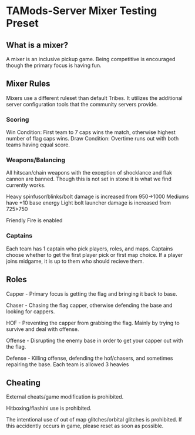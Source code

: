 # TAMods-Server Mixer Testing Preset
## What is a mixer?
A mixer is an inclusive pickup game. Being competitive is encouraged though the primary focus is having fun.
## Mixer Rules
Mixers use a different ruleset than default Tribes. It utilizes the additional server configuration tools that the community servers provide.
### Scoring
Win Condition: First team to 7 caps wins the match, otherwise highest number of flag caps wins.
Draw Condition: Overtime runs out with both teams having equal score.
### Weapons/Balancing
All hitscan/chain weapons with the exception of shocklance and flak cannon are banned. Though this is not set in stone it is what we find currently works.

Heavy spinfusor/blinks/bolt damage is increased from 950->1000
Mediums have +10 base energy
Light bolt launcher damage is increased from 725>750

Friendly Fire is enabled
### Captains
Each team has 1 captain who pick players, roles, and maps. Captains choose whether to get the first player pick or first map choice. If a player joins midgame, it is up to them who should recieve them.
## Roles
Capper - Primary focus is getting the flag and bringing it back to base.

Chaser - Chasing the flag capper, otherwise defending the base and looking for cappers.

HOF - Preventing the capper from grabbing the flag. Mainly by trying to survive and deal with offense.

Offense - Disrupting the enemy base in order to get your capper out with the flag.

Defense - Killing offense, defending the hof/chasers, and sometimes repairing the base.
Each team is allowed 3 heavies
## Cheating
External cheats/game modification is prohibited.

Hitboxing/flashini use is prohibited.

The intentional use of out of map glitches/orbital glitches is prohibited. If this accidently occurs in game, please reset as soon as possible.
